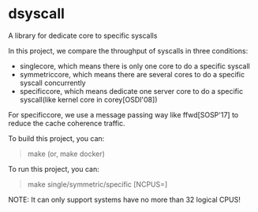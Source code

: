 # dsyscall
A library for dedicate core to specific syscalls

In this project, we compare the throughput of syscalls in three conditions:
  + singlecore, which means there is only one core to do a specific syscall
  + symmetriccore, which means there are several cores to do a specific syscall concurrently
  + specificcore, which means dedicate one server core to do a specific syscall(like kernel core in corey[OSDI'08])

For specificcore, we use a message passing way like ffwd[SOSP'17] to reduce the cache coherence traffic.
  
To build this project, you can:  
> make (or, make docker)  

To run this project, you can:  
> make single/symmetric/specific [NCPUS=]  

NOTE: It can only support systems have no more than 32 logical CPUS!
